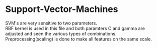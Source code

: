 # Support-Vector-Machines
SVM's are very sensitive to two parameters.<br>
RBF kernel is used in this file and both paramters C and gamma are adjusted and seen the various types of combinations.<br>
Preprocessing(scaling) is done to make all features on the same scale.

